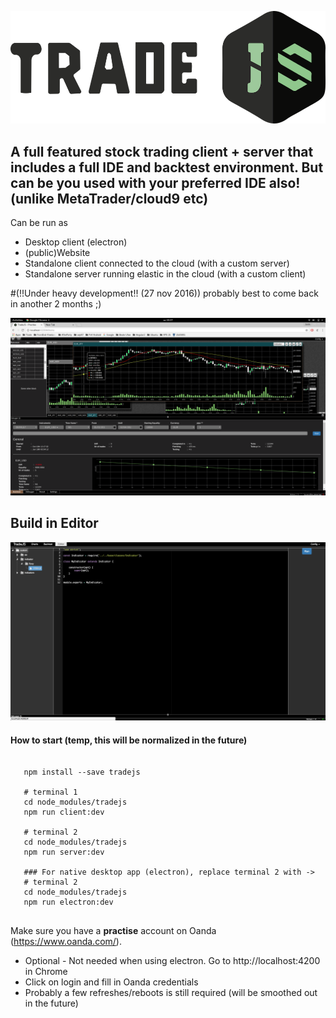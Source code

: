 ![Alt text](doc/logo/TradeJS-medium.png?raw=true "Title")

## A full featured stock trading client + server that includes a full IDE and backtest environment. But can be you used with your preferred IDE also! (unlike MetaTrader/cloud9 etc) 

Can be run as
- Desktop client (electron)
- (public)Website
- Standalone client connected to the cloud (with a custom server)
- Standalone server running elastic in the cloud (with a custom client)

 #(!!Under heavy development!! (27 nov 2016))
 probably best to come back in another 2 months ;)
 

 ![Alt text](doc/screenshot/dashboard.png?raw=true "Title")
 
 ## Build in Editor
 ![Alt text](doc/screenshot/editor.png?raw=true "Title")
 
  #### How to start (temp, this will be normalized in the future)
  
  ```
 
     npm install --save tradejs
     
     # terminal 1
     cd node_modules/tradejs
     npm run client:dev
     
     # terminal 2
     cd node_modules/tradejs
     npm run server:dev
     
     ### For native desktop app (electron), replace terminal 2 with ->
     # terminal 2
     cd node_modules/tradejs
     npm run electron:dev
    
 ```
 
 Make sure you have a **practise** account on Oanda (https://www.oanda.com/).
 
 * Optional - Not needed when using electron. Go to http://localhost:4200 in Chrome
 * Click on login and fill in Oanda credentials
 * Probably a few refreshes/reboots is still required (will be smoothed out in the future)
 